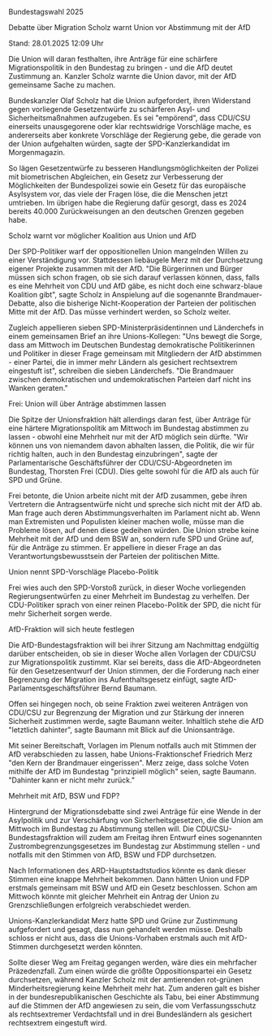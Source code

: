Bundestagswahl 2025


Debatte über Migration
Scholz warnt Union vor Abstimmung mit der AfD


Stand: 28.01.2025 12:09 Uhr


Die Union will daran festhalten, ihre Anträge für eine schärfere Migrationspolitik in den Bundestag zu bringen - und die AfD deutet Zustimmung an. Kanzler Scholz warnte die Union davor, mit der AfD gemeinsame Sache zu machen. 



Bundeskanzler Olaf Scholz hat die Union aufgefordert, ihren Widerstand gegen vorliegende Gesetzentwürfe zu schärferen Asyl- und Sicherheitsmaßnahmen aufzugeben. Es sei "empörend", dass CDU/CSU einerseits unausgegorene oder klar rechtswidrige Vorschläge mache, es andererseits aber konkrete Vorschläge der Regierung gebe, die gerade von der Union aufgehalten würden, sagte der SPD-Kanzlerkandidat im Morgenmagazin.


So lägen Gesetzentwürfe zu besseren Handlungsmöglichkeiten der Polizei mit biometrischen Abgleichen, ein Gesetz zur Verbesserung der Möglichkeiten der Bundespolizei sowie ein Gesetz für das europäische Asylsystem vor, das viele der Fragen löse, die die Menschen jetzt umtrieben. Im übrigen habe die Regierung dafür gesorgt, dass es 2024 bereits 40.000 Zurückweisungen an den deutschen Grenzen gegeben habe.

Scholz warnt vor möglicher Koalition aus Union und AfD


Der SPD-Politiker warf der oppositionellen Union mangelnden Willen zu einer Verständigung vor. Stattdessen liebäugele Merz mit der Durchsetzung eigener Projekte zusammen mit der AfD. "Die Bürgerinnen und Bürger müssen sich schon fragen, ob sie sich darauf verlassen können, dass, falls es eine Mehrheit von CDU und AfD gäbe, es nicht doch eine schwarz-blaue Koalition gibt", sagte Scholz in Anspielung auf die sogenannte Brandmauer-Debatte, also die bisherige Nicht-Kooperation der Parteien der politischen Mitte mit der AfD. Das müsse verhindert werden, so Scholz weiter.


Zugleich appellieren sieben SPD-Ministerpräsidentinnen und Länderchefs in einem gemeinsamen Brief an ihre Unions-Kollegen: "Uns bewegt die Sorge, dass am Mittwoch im Deutschen Bundestag demokratische Politikerinnen und Politiker in dieser Frage gemeinsam mit Mitgliedern der AfD abstimmen - einer Partei, die in immer mehr Ländern als gesichert rechtsextrem eingestuft ist", schreiben die sieben Länderchefs. "Die Brandmauer zwischen demokratischen und undemokratischen Parteien darf nicht ins Wanken geraten."

Frei: Union will über Anträge abstimmen lassen


Die Spitze der Unionsfraktion hält allerdings daran fest, über Anträge für eine härtere Migrationspolitik am Mittwoch im Bundestag abstimmen zu lassen - obwohl eine Mehrheit nur mit der AfD möglich sein dürfte. "Wir können uns von niemandem davon abhalten lassen, die Politik, die wir für richtig halten, auch in den Bundestag einzubringen", sagte der Parlamentarische Geschäftsführer der CDU/CSU-Abgeordneten im Bundestag, Thorsten Frei (CDU). Dies gelte sowohl für die AfD als auch für SPD und Grüne.


Frei betonte, die Union arbeite nicht mit der AfD zusammen, gebe ihren Vertretern die Antragsentwürfe nicht und spreche sich nicht mit der AfD ab. Man frage auch deren Abstimmungsverhalten im Parlament nicht ab. Wenn man Extremisten und Populisten kleiner machen wolle, müsse man die Probleme lösen, auf denen diese gedeihen würden. Die Union strebe keine Mehrheit mit der AfD und dem BSW an, sondern rufe SPD und Grüne auf, für die Anträge zu stimmen. Er appelliere in dieser Frage an das Verantwortungsbewusstsein der Parteien der politischen Mitte.

Union nennt SPD-Vorschläge Placebo-Politik


Frei wies auch den SPD-Vorstoß zurück, in dieser Woche vorliegenden Regierungsentwürfen zu einer Mehrheit im Bundestag zu verhelfen. Der CDU-Politiker sprach von einer reinen Placebo-Politik der SPD, die nicht für mehr Sicherheit sorgen werde.

AfD-Fraktion will sich heute festlegen


Die AfD-Bundestagsfraktion will bei ihrer Sitzung am Nachmittag endgültig darüber entscheiden, ob sie in dieser Woche allen Vorlagen der CDU/CSU zur Migrationspolitik zustimmt. Klar sei bereits, dass die AfD-Abgeordneten für den Gesetzesentwurf der Union stimmen, der die Forderung nach einer Begrenzung der Migration ins Aufenthaltsgesetz einfügt, sagte AfD-Parlamentsgeschäftsführer Bernd Baumann. 


Offen sei hingegen noch, ob seine Fraktion zwei weiteren Anträgen von CDU/CSU zur Begrenzung der Migration und zur Stärkung der inneren Sicherheit zustimmen werde, sagte Baumann weiter. Inhaltlich stehe die AfD "letztlich dahinter", sagte Baumann mit Blick auf die Unionsanträge.


Mit seiner Bereitschaft, Vorlagen im Plenum notfalls auch mit Stimmen der AfD verabschieden zu lassen, habe Unions-Fraktionschef Friedrich Merz "den Kern der Brandmauer eingerissen". Merz zeige, dass solche Voten mithilfe der AfD im Bundestag "prinzipiell möglich" seien, sagte Baumann. "Dahinter kann er nicht mehr zurück."

Mehrheit mit AfD, BSW und FDP?


Hintergrund der Migrationsdebatte sind zwei Anträge für eine Wende in der Asylpolitik und zur Verschärfung von Sicherheitsgesetzen, die die Union am Mittwoch im Bundestag zu Abstimmung stellen will. Die CDU/CSU-Bundestagsfraktion will zudem am Freitag ihren Entwurf eines sogenannten Zustrombegrenzungsgesetzes im Bundestag zur Abstimmung stellen - und notfalls mit den Stimmen von AfD, BSW und FDP durchsetzen.

Nach Informationen des ARD-Hauptstadtstudios könnte es dank dieser Stimmen eine knappe Mehrheit bekommen. Dann hätten Union und FDP erstmals gemeinsam mit BSW und AfD ein Gesetz beschlossen. Schon am Mittwoch könnte mit gleicher Mehrheit ein Antrag der Union zu Grenzschließungen erfolgreich verabschiedet werden.


Unions-Kanzlerkandidat Merz hatte SPD und Grüne zur Zustimmung aufgefordert und gesagt, dass nun gehandelt werden müsse. Deshalb schloss er nicht aus, dass die Unions-Vorhaben erstmals auch mit AfD-Stimmen durchgesetzt werden könnten.


Sollte dieser Weg am Freitag gegangen werden, wäre dies ein mehrfacher Präzedenzfall. Zum einen würde die größte Oppositionspartei ein Gesetz durchsetzen, während Kanzler Scholz mit der amtierenden rot-grünen Minderheitsregierung keine Mehrheit mehr hat. Zum anderen galt es bisher in der bundesrepublikanischen Geschichte als Tabu, bei einer Abstimmung auf die Stimmen der AfD angewiesen zu sein, die vom Verfassungsschutz als rechtsextremer Verdachtsfall und in drei Bundesländern als gesichert rechtsextrem eingestuft wird.


